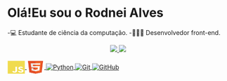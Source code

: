 <h1>Olá!Eu sou o Rodnei Alves</h1>



 -💻 Estudante de ciência da computação.
 -🧑🏻‍💻 Desenvolvedor front-end.

 <div align="center">
  <a href="https://github.com/RodneiAlves">
  <img height="180em" src="https://github-readme-stats.vercel.app/api?username=RodneiAlves&show_icons=true&theme=dark&include_all_commits=true&count_private=true"/>
  <img height="180em" src="https://github-readme-stats.vercel.app/api/top-langs/?username=RodneiAlves&layout=compact&langs_count=7&theme=dark"/>
</div>
   
<div style="display: inline_block"><br>
  <img align="center" alt="JavaScript" height="30" width="40" src="https://raw.githubusercontent.com/devicons/devicon/master/icons/javascript/javascript-plain.svg">
  <img align="center" alt="HTML" height="30" width="40" src="https://raw.githubusercontent.com/devicons/devicon/master/icons/html5/html5-original.svg">
 <img align="center" alt="Python" height="30" width="40" src="https://cdn3.iconfinder.com/data/icons/logos-and-brands-adobe/512/267_Python-512.png">
 <img align="center" alt="Git" height="30" width="40" src="https://git-scm.com/images/logos/downloads/Git-Icon-1788C.png">
  <img align="center" alt="GitHub" height="30" width="40" src="https://w7.pngwing.com/pngs/914/758/png-transparent-github-social-media-computer-icons-logo-android-github-logo-computer-wallpaper-banner-thumbnail.png">

</div>





